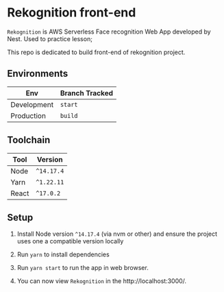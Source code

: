 # Rekognition front-end

`Rekognition` is AWS Serverless Face recognition Web App developed by Nest. Used to practice lesson;

This repo is dedicated to build front-end of rekognition project.

## Environments

| Env         | Branch Tracked |
| ----------- | -------------- |
| Development | `start`        |
| Production  | `build`        |

## Toolchain

| Tool         | Version    |
| ----         | ---------- |
| Node         | `^14.17.4` |
| Yarn         | `^1.22.11` |
| React        | `^17.0.2`  |

## Setup

1. Install Node version `^14.17.4` (via nvm or other) and ensure the project uses one a compatible version locally

2. Run `yarn` to install dependencies

3. Run `yarn start` to run the app in web browser. 

4. You can now view `Rekognition` in the http://localhost:3000/.
